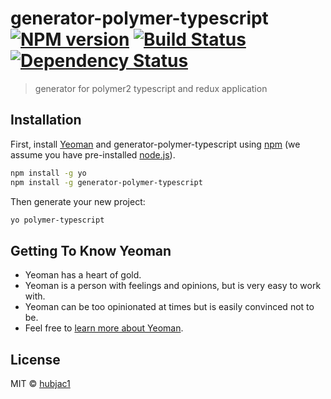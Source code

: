 # generator-polymer-typescript [![NPM version][npm-image]][npm-url] [![Build Status][travis-image]][travis-url] [![Dependency Status][daviddm-image]][daviddm-url]
> generator for polymer2 typescript and redux application

## Installation

First, install [Yeoman](http://yeoman.io) and generator-polymer-typescript using [npm](https://www.npmjs.com/) (we assume you have pre-installed [node.js](https://nodejs.org/)).

```bash
npm install -g yo
npm install -g generator-polymer-typescript
```

Then generate your new project:

```bash
yo polymer-typescript
```

## Getting To Know Yeoman

 * Yeoman has a heart of gold.
 * Yeoman is a person with feelings and opinions, but is very easy to work with.
 * Yeoman can be too opinionated at times but is easily convinced not to be.
 * Feel free to [learn more about Yeoman](http://yeoman.io/).

## License

MIT © [hubjac1]()


[npm-image]: https://badge.fury.io/js/generator-polymer-typescript.svg
[npm-url]: https://npmjs.org/package/generator-polymer-typescript
[travis-image]: https://travis-ci.org/taktik/generator-polymer-typescript.svg?branch=master
[travis-url]: https://travis-ci.org/taktik/generator-polymer-typescript
[daviddm-image]: https://david-dm.org/taktik/generator-polymer-typescript.svg?theme=shields.io
[daviddm-url]: https://david-dm.org/taktik/generator-polymer-typescript
